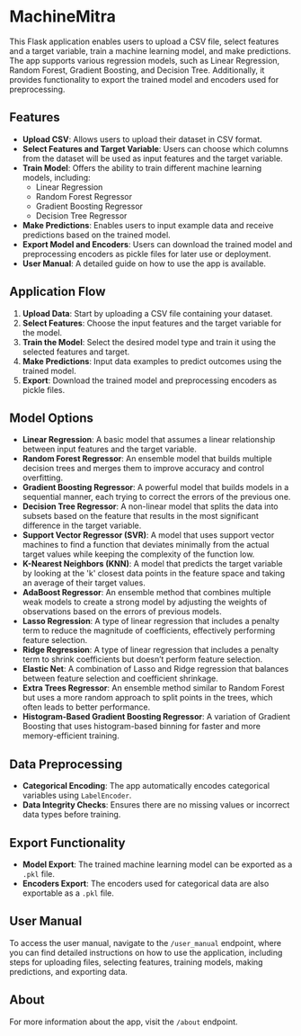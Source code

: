 # MachineMitra

This Flask application enables users to upload a CSV file, select features and a target variable, train a machine learning model, and make predictions. The app supports various regression models, such as Linear Regression, Random Forest, Gradient Boosting, and Decision Tree. Additionally, it provides functionality to export the trained model and encoders used for preprocessing.

## Features

- **Upload CSV**: Allows users to upload their dataset in CSV format.
- **Select Features and Target Variable**: Users can choose which columns from the dataset will be used as input features and the target variable.
- **Train Model**: Offers the ability to train different machine learning models, including:
  - Linear Regression
  - Random Forest Regressor
  - Gradient Boosting Regressor
  - Decision Tree Regressor
- **Make Predictions**: Enables users to input example data and receive predictions based on the trained model.
- **Export Model and Encoders**: Users can download the trained model and preprocessing encoders as pickle files for later use or deployment.
- **User Manual**: A detailed guide on how to use the app is available.

## Application Flow

1. **Upload Data**: Start by uploading a CSV file containing your dataset.
2. **Select Features**: Choose the input features and the target variable for the model.
3. **Train the Model**: Select the desired model type and train it using the selected features and target.
4. **Make Predictions**: Input data examples to predict outcomes using the trained model.
5. **Export**: Download the trained model and preprocessing encoders as pickle files.

## Model Options

- **Linear Regression**: A basic model that assumes a linear relationship between input features and the target variable.
- **Random Forest Regressor**: An ensemble model that builds multiple decision trees and merges them to improve accuracy and control overfitting.
- **Gradient Boosting Regressor**: A powerful model that builds models in a sequential manner, each trying to correct the errors of the previous one.
- **Decision Tree Regressor**: A non-linear model that splits the data into subsets based on the feature that results in the most significant difference in the target variable.
- **Support Vector Regressor (SVR)**: A model that uses support vector machines to find a function that deviates minimally from the actual target values while keeping the complexity of the function low.
- **K-Nearest Neighbors (KNN)**: A model that predicts the target variable by looking at the 'k' closest data points in the feature space and taking an average of their target values.
- **AdaBoost Regressor**: An ensemble method that combines multiple weak models to create a strong model by adjusting the weights of observations based on the errors of previous models.
- **Lasso Regression**: A type of linear regression that includes a penalty term to reduce the magnitude of coefficients, effectively performing feature selection.
- **Ridge Regression**: A type of linear regression that includes a penalty term to shrink coefficients but doesn’t perform feature selection.
- **Elastic Net**: A combination of Lasso and Ridge regression that balances between feature selection and coefficient shrinkage.
- **Extra Trees Regressor**: An ensemble method similar to Random Forest but uses a more random approach to split points in the trees, which often leads to better performance.
- **Histogram-Based Gradient Boosting Regressor**: A variation of Gradient Boosting that uses histogram-based binning for faster and more memory-efficient training.

## Data Preprocessing

- **Categorical Encoding**: The app automatically encodes categorical variables using `LabelEncoder`.
- **Data Integrity Checks**: Ensures there are no missing values or incorrect data types before training.

## Export Functionality

- **Model Export**: The trained machine learning model can be exported as a `.pkl` file.
- **Encoders Export**: The encoders used for categorical data are also exportable as a `.pkl` file.

## User Manual

To access the user manual, navigate to the `/user_manual` endpoint, where you can find detailed instructions on how to use the application, including steps for uploading files, selecting features, training models, making predictions, and exporting data.

## About

For more information about the app, visit the `/about` endpoint.

